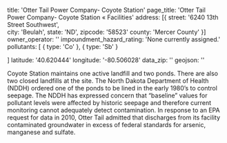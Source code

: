 title: 'Otter Tail Power Company- Coyote Station'
page_title: 'Otter Tail Power Company- Coyote Station « Facilities'
address: [{
  street: '6240 13th Street Southwest',  
  city: 'Beulah',
  state: 'ND',
  zipcode: '58523'
  county: 'Mercer County'
}]
owner_operator: ''
impoundment_hazard_rating: 'None currently assigned.'
pollutants: [
    {
      type: 'Co'
    },
   {
    type: 'Sb'
   }
  
]
latitude: '40.620444'
longitude: '-80.506028'
data_zip: ''
geojson: ''

Coyote Station maintains one active landfill and two ponds. There are also two closed landfills at the site. The North Dakota Department of Health (NDDH) ordered one of the ponds to be lined in the early 1980’s to control seepage.  The NDDH has expressed concern that “baseline” values for pollutant levels were affected by historic seepage and therefore current monitoring cannot adequately detect contamination. In response to an EPA request for data in 2010, Otter Tail admitted that discharges from its facility contaminated groundwater in excess of federal standards for arsenic, manganese and sulfate.